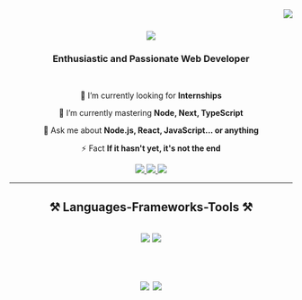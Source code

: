 <img align="right" src="https://visitor-badge.laobi.icu/badge?page_id=Su1207" />

<h1 align="center">
    <img src="https://readme-typing-svg.herokuapp.com/?font=Righteous&size=35&center=true&vCenter=true&width=500&height=70&duration=4000&lines=Hi+There!+👋;+I'm+Suraj+Maheshwari!;" />
</h1>

<h3 align="center">Enthusiastic and Passionate Web Developer</h3>

<br/>

<div align="center">
 
 🔭 I’m currently looking for **Internships**
 
 🌱 I’m currently mastering **Node, Next, TypeScript**

💬 Ask me about **Node.js, React, JavaScript... or anything**

⚡ Fact **If it hasn't yet, it's not the end**

 </div>
 
<div align="center"> 
  <a href="mailto:surajmaheshwari159@gmail.com">
    <img src="https://img.shields.io/badge/Gmail-333333?style=for-the-badge&logo=gmail&logoColor=red" />
  </a>
  <a href="https://www.linkedin.com/in/suraj-maheshwari-909143235/" target="_blank">
    <img src="https://img.shields.io/badge/LinkedIn-0077B5?style=for-the-badge&logo=linkedin&logoColor=white" target="_blank" />
  </a>
  <a href="https://my-portfolio-su1207.vercel.app/" target="_blank">
     <img src="https://img.shields.io/badge/Portfolio-FF5722?style=for-the-badge&logo=todoist&logoColor=white" target="_blank" /> <!-- sqlite, safari, google-chrome are other good icon options -->
  </a>
</div>

 <hr/>
 
<h2 align="center">⚒️ Languages-Frameworks-Tools ⚒️</h2>
<br/>
<div align="center">
    <img src="https://skillicons.dev/icons?i=react,bootstrap,mui,html,css,vscode,github,figma,tailwind,git,redux" />
    <img src="https://skillicons.dev/icons?i=nodejs,python,javascript,typescript,express,firebase,mongodb,cpp,c,nextjs,mysql" /><br>
</div>

<br/>

<h1 align="center">
 <img src="https://github-readme-stats.vercel.app/api?username=Su1207&theme=dracula&show_icons=true&hide_border=false&count_private=true" />
 <img src="https://github-readme-streak-stats.herokuapp.com/?user=Su1207&theme=dracula&hide_border=false" />

</h1>
